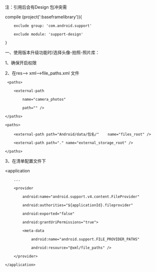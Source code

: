 注：引用后会有Design 包冲突需

compile (project(':baseframelibrary')){

        exclude group: 'com.android.support'
        
        exclude module: 'support-design'
        
    }

一、使用版本升级功能时/选择头像-拍照-照片库：

1、确保开启权限

2、在res--> xml-->file_paths.xml 文件

 <resources>
        
     <paths>
     
        <external-path
        
            name="camera_photos"
            
            path="" />
            
    </paths>
    
    <paths>
    
        <external-path path="Android/data/包名/"    name="files_root" />
        
        <external-path path="." name="external_storage_root" />
        
    </paths>
    
 </resources>

3、在清单配置文件下

  <application
  
        ...
        
        <provider
        
            android:name="android.support.v4.content.FileProvider"
            
            android:authorities="${applicationId}.fileprovider"
            
            android:exported="false"
            
            android:grantUriPermissions="true">
            
            <meta-data
            
                android:name="android.support.FILE_PROVIDER_PATHS"
                
                android:resource="@xml/file_paths" />
                
        </provider>

    </application>
